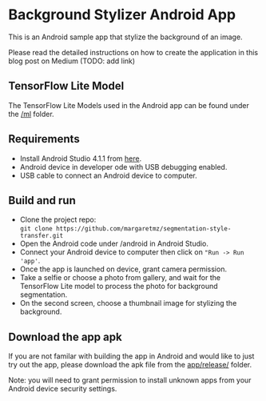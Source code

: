 # Background Stylizer Android App

This is an Android sample app that stylize the background of an image.  

Please read the detailed instructions on how to create the application in this blog post on Medium (TODO: add link)

## TensorFlow Lite Model
The TensorFlow Lite Models used in the Android app can be found under the [/ml](../ml) folder.

## Requirements
* Install Android Studio 4.1.1 from [here](https://developer.android.com/studio).
* Android device in developer ode with USB debugging enabled.
* USB cable to connect an Android device to computer.

## Build and run
* Clone the project repo:  
`git clone https://github.com/margaretmz/segmentation-style-transfer.git`  
* Open the Android code under /android in Android Studio.
* Connect your Android device to computer then click on `"Run -> Run 'app'`.
* Once the app is launched on device, grant camera permission.
* Take a selfie or choose a photo from gallery, and wait for the TensorFlow Lite model to process the photo for background segmentation.
* On the second screen, choose a thumbnail image for stylizing the background.

## Download the app apk
If you are not familar with building the app in Android and would like to just try out the app, please download the apk file from the [app/release/](app/release/) folder.   

Note: you will need to grant permission to install unknown apps from your Android device security settings. 
